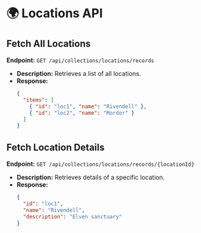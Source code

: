 # 🌍 Locations API

## **Fetch All Locations**
**Endpoint:** `GET /api/collections/locations/records`
- **Description:** Retrieves a list of all locations.
- **Response:**
  ```json
  {
    "items": [
      { "id": "loc1", "name": "Rivendell" },
      { "id": "loc2", "name": "Mordor" }
    ]
  }
  ```

## **Fetch Location Details**
**Endpoint:** `GET /api/collections/locations/records/{locationId}`
- **Description:** Retrieves details of a specific location.
- **Response:**
  ```json
  {
    "id": "loc1",
    "name": "Rivendell",
    "description": "Elven sanctuary"
  }
  ```

